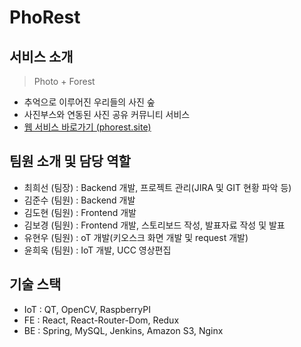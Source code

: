 # PhoRest
## 서비스 소개
> Photo + Forest
- 추억으로 이루어진 우리들의 사진 숲    
- 사진부스와 연동된 사진 공유 커뮤니티 서비스
- [웹 서비스 바로가기 (phorest.site)](https://phorest.site/)

## 팀원 소개 및 담당 역할
- 최희선 (팀장) : Backend 개발, 프로젝트 관리(JIRA 및 GIT 현황 파악 등)
- 김준수 (팀원) : Backend 개발
- 김도현 (팀원) : Frontend 개발
- 김보경 (팀원) : Frontend 개발, 스토리보드 작성, 발표자료 작성 및 발표
- 유현우 (팀원) : oT 개발(키오스크 화면 개발 및 request 개발)
- 윤희욱 (팀원) : IoT 개발, UCC 영상편집

## 기술 스택
- IoT : QT, OpenCV, RaspberryPI
- FE : React, React-Router-Dom, Redux
- BE : Spring, MySQL, Jenkins, Amazon S3, Nginx